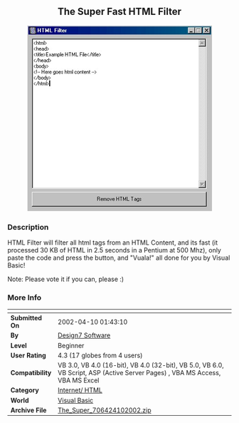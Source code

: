 ﻿<div align="center">

## The Super Fast HTML Filter

<img src="PIC2002410255236266.jpg">
</div>

### Description

HTML Filter will filter all html tags from an HTML Content, and its fast (it processed 30 KB of HTML in 2.5 seconds in a Pentium at 500 Mhz), only paste the code and press the button, and "Vuala!" all done for you by Visual Basic!

Note: Please vote it if you can, please :)
 
### More Info
 


<span>             |<span>
---                |---
**Submitted On**   |2002-04-10 01:43:10
**By**             |[Design7 Software](https://github.com/Planet-Source-Code/PSCIndex/blob/master/ByAuthor/design7-software.md)
**Level**          |Beginner
**User Rating**    |4.3 (17 globes from 4 users)
**Compatibility**  |VB 3\.0, VB 4\.0 \(16\-bit\), VB 4\.0 \(32\-bit\), VB 5\.0, VB 6\.0, VB Script, ASP \(Active Server Pages\) , VBA MS Access, VBA MS Excel
**Category**       |[Internet/ HTML](https://github.com/Planet-Source-Code/PSCIndex/blob/master/ByCategory/internet-html__1-34.md)
**World**          |[Visual Basic](https://github.com/Planet-Source-Code/PSCIndex/blob/master/ByWorld/visual-basic.md)
**Archive File**   |[The\_Super\_706424102002\.zip](https://github.com/Planet-Source-Code/design7-software-the-super-fast-html-filter__1-33661/archive/master.zip)








